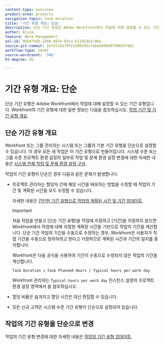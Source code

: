 ```yaml
---
content-type: overview
product-area: projects
navigation-topic: task-duration
title: '기간 유형 개요: 단순'
description: 단순 기간 유형은 Adobe Workfront에서 작업에 대해 설정할 수 있는 기간 유형입니다. Workfront의 기간 유형에 대한 일반 정보는 작업 기간 및 기간 유형 개요를 참조하십시오.
author: Alina
feature: Work Management
exl-id: 9bb472db-1448-467e-93ca-611453e1c00a
source-git-commit: 1efd7c0270fe1396345cfa6e5499e8f998297d61
workflow-type: tm+mt
source-wordcount: '345'
ht-degree: 0%

---
```


# 기간 유형 개요: 단순

단순 기간 유형은 Adobe Workfront에서 작업에 대해 설정할 수 있는 기간 유형입니다. Workfront의 기간 유형에 대한 일반 정보는 다음을 참조하십시오. [작업 기간 및 기간 유형 개요](../../../manage-work/tasks/taskdurtn/task-duration-and-duration-type.md).

## 단순 기간 유형 개요

Workfront 또는 그룹 관리자는 시스템 또는 그룹의 기본 기간 유형을 단순으로 설정할 수 있습니다. 이 경우 모든 새 작업은 이 기간 유형으로 만들어집니다. 시스템 수준 또는 그룹 수준 프로젝트 환경 설정의 일부로 작업 및 문제 환경 설정 변경에 대한 자세한 내용은 [시스템 전체 작업 및 문제 환경 설정 구성](../../../administration-and-setup/set-up-workfront/configure-system-defaults/set-task-issue-preferences.md).

작업의 기간 유형이 단순인 경우 다음과 같은 문제가 발생합니다.

* 프로젝트 관리자는 할당자 간에 해당 시간을 배포하는 방법을 수정할 때 작업의 기간 및 계획된 시간을 모두 수정할 수 있습니다.

  자세한 내용은 [간단한 기간 유형으로 작업의 계획된 시간 및 기간 업데이트](../../../manage-work/tasks/taskdurtn/update-planned-hours-duration-for-simple-duration-task.md).

  >[!IMPORTANT]
  >
  >처음 작업을 만들고 [단순 기간 유형]을 작업에 지정하고 [기간]을 지정하지 않으면 Workfront에서 작업에 대해 지정한 계획된 시간을 기반으로 작업의 기간을 계산합니다. 단순 기간 작업의 기간을 수동으로 수정하는 경우, Workfront은 사용자가 직접 기간을 수동으로 정의하려고 한다고 가정하므로 계획된 시간과 기간의 일치를 중지합니다.
  >
  >Workfront은 다음 공식을 사용하여 기간이 수동으로 수정되지 않은 작업의 기간을 계산합니다.
  >
  > `Task Duration = Task Planned Hours / Typical hours per work day`
  >
  >Workfront 관리자는 `Typical hours per work day` 인스턴스 설정의 프로젝트 환경 설정 영역에서 을 참조하십시오.

* 할당 비율은 숨겨지고 할당 시간은 대신 편집할 수 있습니다.
* 모든 신규 고객은 시스템 수준 기간 유형이 단순으로 설정되어 있습니다.

## 작업의 기간 유형을 단순으로 변경

작업의 기간 유형 변경에 대한 자세한 내용은 [작업의 기간 유형 업데이트](../../../manage-work/tasks/taskdurtn/update-duration-type-of-task.md).

<!--
<p data-mc-conditions="QuicksilverOrClassic.Draft mode">(NOTE: replaced with new article linked above)</p>
-->

<!--
<ol data-mc-conditions="QuicksilverOrClassic.Draft mode">
<li value="1">Go to a task for which you want to change the Duration Type.</li>
<li value="2"> <p data-mc-conditions="QuicksilverOrClassic.Quicksilver">Click <strong>Task Details</strong> in the left panel, then in the Overview area double click <strong>Duration Type</strong>. </p> </li>
<li value="3"> <p>Select <strong>Simple</strong> from the drop-down menu.</p> </li>
<li value="4">Click <strong>Save</strong> <strong>Changes</strong><strong>.</strong></li>
</ol>
-->
